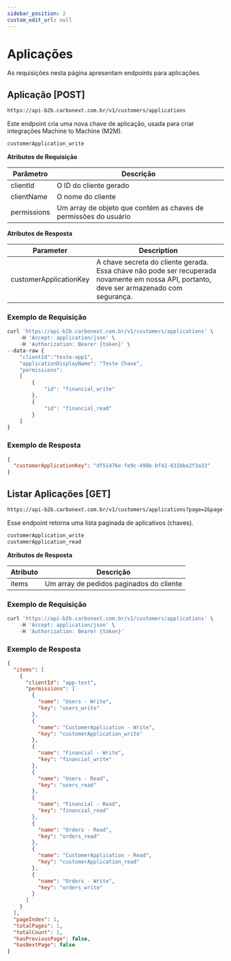 ```yaml
---
sidebar_position: 2
custom_edit_url: null
---
```


# Aplicações

As requisições nesta página apresentam endpoints para aplicações.

## Aplicação [POST]

```md title="BASE URL"
https://api-b2b.carbonext.com.br/v1/customers/applications
```

Este endpoint cria uma nova chave de aplicação, usada para criar integrações Machine to Machine (M2M).

```md title="Required permissions"
customerApplication_write
```

**Atributos de Requisição**

Parâmetro | Descrição
--------- | ------
clientId | O ID do cliente gerado
clientName | O nome do cliente
permissions | Um array de objeto que contém as chaves de permissões do usuário

**Atributos de Resposta**

Parameter   | Description
--------- | ------
customerApplicationKey | A chave secreta do cliente gerada. Essa chave não pode ser recuperada novamente em nossa API, portanto, deve ser armazenado com segurança.

### Exemplo de Requisição

```javascript
curl 'https://api-b2b.carbonext.com.br/v1/customers/applications' \
    -H 'Accept: application/json' \
    -H 'Authorization: Bearer {token}' \
--data-raw {
    "clientId":"teste-app1",
    "applicationDisplayName": "Teste Chave",
    "permissions":
    [
        {
            "id": "financial_write"
        },
        {
            "id": "financial_read"
        }
    ]
}
```

### Exemplo de Resposta

```json
{
  "customerApplicationKey": "df51476e-fe9c-498b-bf41-831bbe2f3a33"
}
```

## Listar Aplicações [GET]

```md title="BASE URL"
https://api-b2b.carbonext.com.br/v1/customers/applications?page=2&page-size=10
```

Esse endpoint retorna uma lista paginada de aplicativos (chaves).

```md title="Required permissions"
customerApplication_write
customerApplication_read
```

**Atributos de Resposta**

Atributo | Descrição
--------- | ------
items | Um array de pedidos paginados do cliente

### Exemplo de Requisição

```javascript
curl 'https://api-b2b.carbonext.com.br/v1/customers/applications' \
    -H 'Accept: application/json' \
    -H 'Authorization: Bearer {token}'
```

### Exemplo de Resposta

```json
{
  "items": [
    {
      "clientId": "app-test",
      "permissions": [
        {
          "name": "Users - Write",
          "key": "users_write"
        },
        {
          "name": "CustomerApplication - Write",
          "key": "customerApplication_write"
        },
        {
          "name": "Financial - Write",
          "key": "financial_write"
        },
        {
          "name": "Users - Read",
          "key": "users_read"
        },
        {
          "name": "Financial - Read",
          "key": "financial_read"
        },
        {
          "name": "Orders - Read",
          "key": "orders_read"
        },
        {
          "name": "CustomerApplication - Read",
          "key": "customerApplication_read"
        },
        {
          "name": "Orders - Write",
          "key": "orders_write"
        }
      ]
    }
  ],
  "pageIndex": 1,
  "totalPages": 1,
  "totalCount": 1,
  "hasPreviousPage": false,
  "hasNextPage": false
}
```

